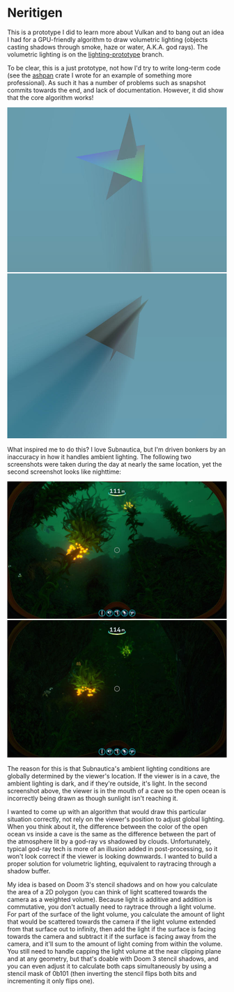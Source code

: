 # Neritigen

This is a prototype I did to learn more about Vulkan and to bang out an idea I
had for a GPU-friendly algorithm to draw volumetric lighting (objects casting
shadows through smoke, haze or water, A.K.A. god rays). The volumetric lighting
is on the
[lighting-prototype](https://github.com/swooster/neritigen/tree/lighting-prototype)
branch.

To be clear, this is a just prototype, not how I'd try to write long-term code
(see the [ashpan](https://github.com/swooster/ashpan) crate I wrote for an
example of something more professional). As such it has a number of problems
such as snapshot commits towards the end, and lack of documentation. However,
it did show that the core algorithm works!

![Prototype screenshot 1](screenshot1.jpg)
![Prototype screenshot 2](screenshot2.jpg)

What inspired me to do this? I love Subnautica, but I'm driven bonkers by an
inaccuracy in how it handles ambient lighting. The following two screenshots
were taken during the day at nearly the same location, yet the second
screenshot looks like nighttime:

![Subnautica screenshot 1](subnautica1.jpg)
![Subnautica screenshot 2](subnautica2.jpg)

The reason for this is that Subnautica's ambient lighting conditions are
globally determined by the viewer's location. If the viewer is in a cave, the
ambient lighting is dark, and if they're outside, it's light. In the second
screenshot above, the viewer is in the mouth of a cave so the open ocean is
incorrectly being drawn as though sunlight isn't reaching it.

I wanted to come up with an algorithm that would draw this particular situation
correctly, not rely on the viewer's position to adjust global lighting. When
you think about it, the difference between the color of the open ocean vs
inside a cave is the same as the difference between the part of the atmosphere
lit by a god-ray vs shadowed by clouds. Unfortunately, typical god-ray tech is
more of an illusion added in post-processing, so it won't look correct if the
viewer is looking downwards. I wanted to build a proper solution for volumetric
lighting, equivalent to raytracing through a shadow buffer.

My idea is based on Doom 3's stencil shadows and on how you calculate the area
of a 2D polygon (you can think of light scattered towards the camera as a
weighted volume). Because light is additive and addition is commutative, you
don't actually need to raytrace through a light volume. For part of the
surface of the light volume, you calculate the amount of light that would be
scattered towards the camera if the light volume extended from that surface out
to infinity, then add the light if the surface is facing towards the camera and
subtract it if the surface is facing away from the camera, and it'll sum to the
amount of light coming from within the volume. You still need to handle capping
the light volume at the near clipping plane and at any geometry, but that's
doable with Doom 3 stencil shadows, and you can even adjust it to calculate
both caps simultaneously by using a stencil mask of 0b101 (then inverting the
stencil flips both bits and incrementing it only flips one).

